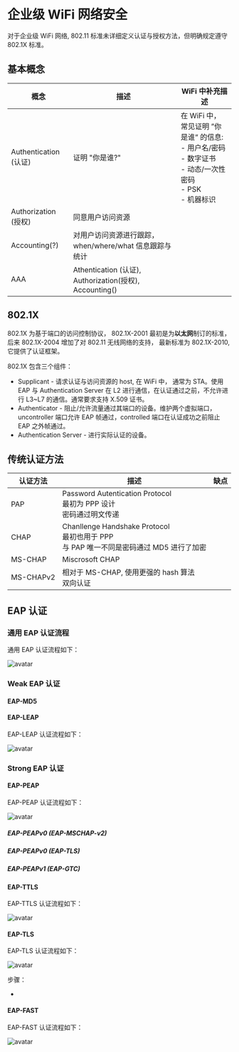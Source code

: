 # 企业级 WiFi 网络安全

对于企业级 WiFi 网络, 802.11 标准未详细定义认证与授权方法，但明确规定遵守 802.1X 标准。

## 基本概念

| 概念 | 描述 | WiFi 中补充描述 |
-|-|-|
|Authentication (认证) |证明 "你是谁?" | 在 WiFi 中， 常见证明 ”你是谁“ 的信息:<br> - 用户名/密码<br> - 数字证书<br> - 动态/一次性密码<br>- PSK<br> - 机器标识|
|Authorization (授权) |同意用户访问资源 |  |
|Accounting(?)|对用户访问资源进行跟踪，when/where/what 信息跟踪与统计 | |
|AAA| Athentication (认证), Authorization(授权), Accounting()||

## 802.1X

802.1X 为基于端口的访问控制协议， 802.1X-2001 最初是为**以太网**制订的标准，后来 802.1X-2004 增加了对 802.11 无线网络的支持， 最新标准为 802.1X-2010, 它提供了认证框架。

802.1X 包含三个组件：

 - Supplicant - 请求认证与访问资源的 host, 在 WiFi 中， 通常为 STA。使用 EAP 与 Authentication Server 在 L2 进行通信，在认证通过之前，不允许进行 L3~L7 的通信。通常要求支持 X.509 证书。
 - Authenticator - 阻止/允许流量通过其端口的设备。维护两个虚拟端口，uncontroller 端口允许 EAP 帧通过，controlled 端口在认证成功之前阻止 EAP 之外帧通过。
 - Authentication Server - 进行实际认证的设备。

## 传统认证方法

| 认证方法 |描述| 缺点 |
-|-|-|
|PAP | Password Autentication Protocol<br>最初为 PPP 设计<br>密码通过明文传递 | |
|CHAP | Chanllenge Handshake Protocol<br>最初也用于 PPP<br>与 PAP 唯一不同是密码通过 MD5 进行了加密 ||
|MS-CHAP|Miscrosoft CHAP||
|MS-CHAPv2|相对于 MS-CHAP, 使用更强的 hash 算法<br>双向认证||

## EAP 认证

### 通用 EAP 认证流程

通用 EAP 认证流程如下：

![avatar](https://github.com/michaelloveyou/wlearn_2021/blob/main/picture/12.0.4.eap_general.PNG)

### Weak EAP 认证

#### EAP-MD5

#### EAP-LEAP


EAP-LEAP 认证流程如下：

![avatar](https://github.com/michaelloveyou/wlearn_2021/blob/main/picture/12.0.4.eap_leap.PNG)

### Strong EAP 认证

#### EAP-PEAP

EAP-PEAP 认证流程如下：

![avatar](https://github.com/michaelloveyou/wlearn_2021/blob/main/picture/12.0.4.eap_peap.PNG)

##### EAP-PEAPv0 (EAP-MSCHAP-v2)

##### EAP-PEAPv0 (EAP-TLS)

##### EAP-PEAPv1 (EAP-GTC)

#### EAP-TTLS

EAP-TTLS 认证流程如下：

![avatar](https://github.com/michaelloveyou/wlearn_2021/blob/main/picture/12.0.4.eap_ttls.PNG)

#### EAP-TLS

EAP-TLS 认证流程如下：

![avatar](https://github.com/michaelloveyou/wlearn_2021/blob/main/picture/12.0.4.eap_tls.PNG)

步骤：

 - 

#### EAP-FAST


EAP-FAST 认证流程如下：

![avatar](https://github.com/michaelloveyou/wlearn_2021/blob/main/picture/12.0.4.eap_fast.PNG)
